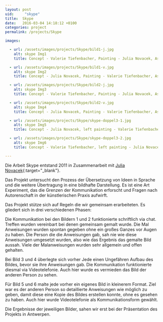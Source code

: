 ```yaml
---
layout: post
uid:     "skype"
title:  Skype
date:   2016-03-04 14:18:12 +0100
categories: project
permalink: /projects/Skype

images:

  - url: /assets/images/projects/Skype/bild1-j.jpg
    alt: skype Img1
    title: Concept - Valerie Tiefenbacher, Painting - Julia Novacek, Assignment communication – talking via Skype

  - url: /assets/images/projects/Skype/bild1-v.jpg
    alt: skype Img2
    title: Concept - Julia Novacek, Painting - Valerie Tiefenbacher, Assignment communication – talking via Skype

  - url: /assets/images/projects/Skype/bild2-j.jpg
    alt: skype Img3
    title: Concept - Valerie Tiefenbacher, Painting - Julia Novacek, Assignment communication – writing via Skype

  - url: /assets/images/projects/Skype/bild2-v.jpg
    alt: skype Img4
    title: Concept - Julia Novacek, Painting - Valerie Tiefenbacher, Assignment communication - writing via Skype

  - url: /assets/images/projects/Skype/skype-doppel3-1.jpg
    alt: skype Img5
    title: Concept - Julia Novacek, left painting - Valerie Tiefenbacher, right painting - Julia Novacek. Trying to copy a painting via audio description.

  - url: /assets/images/projects/Skype/skype-doppel3-2.jpg
    alt: skype Img6
    title: Concept - Valerie Tiefenbacher, left painting - Julia Novacek, right Painting - Valerie Tiefenbacher. Trying to copy a painting via audio description.

---
```


Die Arbeit  Skype entstand 2011 in Zusammenarbeit mit [Julia Novacek](http://www.julianovacek.com/){:target="_blank"}.  

Das Projekt untersucht den Prozess der Übersetzung von Ideen in Sprache und die weitere Übertragung in eine bildhafte Darstellung.
Es ist eine Art Experiment, das die Grenzen der Kommunikation erforscht und Fragen nach Autorenschaft in der künstlerischen Praxis aufwirft.

Das Projekt stütze sich auf Regeln die wir gemeinsam erarbeiteten.
Es gliedert sich  in drei verschiedenen Phasen:

Die Kommunikation bei den Bildern 1 und 2 funktionierte schriftlich via chat. Treffen wurden vereinbart bei denen gemeinsam gemalt wurde. Die Mal Anweisungen wurden spontan gegeben ohne ein großes Ganzes vor Augen zu haben. Die Person die die Anweisungen gab, sah nie wie diese Anweisungen umgesetzt wurden, also wie das Ergebnis das gemalte Bild aussah.
Viele der Malanweisungen wurden sehr allgemein und offen gehalten.

Bei Bild 3 und 4 überlegte sich vorher Jede einen Ungefähren Aufbau des Bildes, bevor sie ihre Anweisungen gab. Die Kommunikation funktionierte diesmal via Videotelefonie. Auch hier wurde es vermieden das Bild der anderen Person zu sehen.

Für Bild 5 und 6 malte jede vorher ein eigenes Bild in kleinerem Format. Ziel war es der anderen Person so detaillierte Anweisungen wie möglich zu geben, damit diese eine Kopie des Bildes erstellen konnte, ohne es gesehen zu haben.
Auch hier wurde Videotelefonie als Kommunikationsform gewählt.

Die Ergebnisse der jeweiligen Bilder, sahen wir erst bei der Präsentation des Projekts in Antwerpen.
